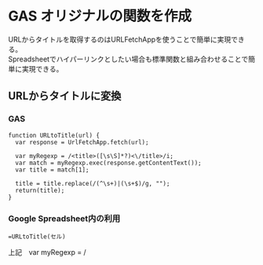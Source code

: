 # GAS オリジナルの関数を作成

URLからタイトルを取得するのはURLFetchAppを使うことで簡単に実現できる。  
Spreadsheetでハイパーリンクとしたい場合も標準関数と組み合わせることで簡単に実現できる。  

## URLからタイトルに変換
### GAS
```java:URLからタイトルに変換
function URLtoTitle(url) {
  var response = UrlFetchApp.fetch(url);

  var myRegexp = /<title>([\s\S]*?)<\/title>/i;
  var match = myRegexp.exec(response.getContentText());
  var title = match[1];

  title = title.replace(/(^\s+)|(\s+$)/g, "");
  return(title);
}
```
### Google Spreadsheet内の利用
`=URLtoTitle(セル)`

上記　var myRegexp = /<title>([\s\S]*?)<\/title>/i;　を変更すれば、簡易的なスクレイピングも可能。

## URLからページ内の一部を抜き出す
### GAS
```java:URLからページ内の一部を抜き出す
function URLtoTitle(url) {
  var response = UrlFetchApp.fetch(url);

  var myRegexp = /<img src=\"https:\/\/olp.hibarai.com\/img_sys_link\/1\/job\/olp\/([\s\S]*?)\/35.jpg/gi;
  var match = myRegexp.exec(response.getContentText());
  var title = match[1];

  title = title.replace(/(^\s+)|(\s+$)/g, "");
  return(title);
}
```
上記は、しごとらの詳細ページで、`<img src="https://olp.hibarai.com/img_sys_link/1/job/olp/198929/35.jpg" alt="コールセンター・テレオペ(短期のコールセンター/シフト相談可能！)" />`　から `198929` を抜き出す方法。

